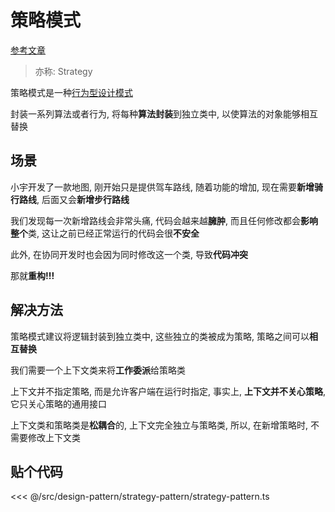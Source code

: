 # 策略模式

[参考文章](https://refactoringguru.cn/design-patterns/strategy)

> 亦称: Strategy

策略模式是一种[行为型设计模式](../design-pattern.md#行为型模式)

封装一系列算法或者行为, 将每种**算法封装**到独立类中, 以使算法的对象能够相互替换

## 场景

小宇开发了一款地图, 刚开始只是提供驾车路线, 随着功能的增加, 现在需要**新增骑行路线**, 后面又会**新增步行路线**

我们发现每一次新增路线会非常头痛, 代码会越来越**臃肿**, 而且任何修改都会**影响整个**类, 这让之前已经正常运行的代码会很**不安全**

此外, 在协同开发时也会因为同时修改这一个类, 导致**代码冲突**

那就**重构!!!**

## 解决方法

策略模式建议将逻辑封装到独立类中, 这些独立的类被成为策略, 策略之间可以**相互替换**

我们需要一个上下文类来将**工作委派**给策略类

上下文并不指定策略, 而是允许客户端在运行时指定, 事实上, **上下文并不关心策略**, 它只关心策略的通用接口

上下文类和策略类是**松耦合**的, 上下文完全独立与策略类, 所以, 在新增策略时, 不需要修改上下文类

## 贴个代码

<<< @/src/design-pattern/strategy-pattern/strategy-pattern.ts
